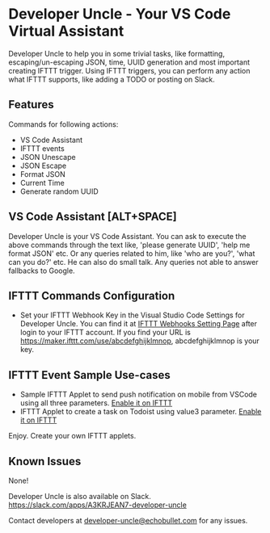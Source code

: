 # Developer Uncle - Your VS Code Virtual Assistant

Developer Uncle to help you in some trivial tasks, like formatting, escaping/un-escaping JSON, time, UUID generation and most important creating IFTTT trigger. Using IFTTT triggers, you can perform any action what IFTTT supports, like adding a TODO or posting on Slack. 

## Features
Commands for following actions:
 - VS Code Assistant
 - IFTTT events
 - JSON Unescape    
 - JSON Escape
 - Format JSON  
 - Current Time     
 - Generate random UUID

## VS Code Assistant [ALT+SPACE]
Developer Uncle is your VS Code Assistant. You can ask to execute the above commands through the text like, 'please generate UUID', 'help me format JSON' etc. Or any queries related to him, like 'who are you?', 'what can you do?' etc. He can also do small talk. Any queries not able to answer fallbacks to Google.

## IFTTT Commands Configuration
- Set your IFTTT Webhook Key in the Visual Studio Code Settings for Developer Uncle. You can find it at [IFTTT Webhooks Setting Page](https://ifttt.com/maker_webhooks/settings) after login to your IFTTT account. If you find your URL is https://maker.ifttt.com/use/abcdefghijklmnop, abcdefghijklmnop is your key.

## IFTTT Event Sample Use-cases
- Sample IFTTT Applet to send push notification on mobile from VSCode using all three parameters. [Enable it on IFTTT](https://ifttt.com/applets/UbS7eUcZ-visual-studio-code-to-notification)
- IFTTT Applet to create a task on Todoist using value3 parameter. [Enable it on IFTTT](https://ifttt.com/applets/Bagt24Fx-visual-studio-code-to-task-creation-on-todoist)

Enjoy. Create your own IFTTT applets.


## Known Issues

None!

Developer Uncle is also available on Slack. https://slack.com/apps/A3KRJEAN7-developer-uncle

Contact developers at developer-uncle@echobullet.com for any issues.

